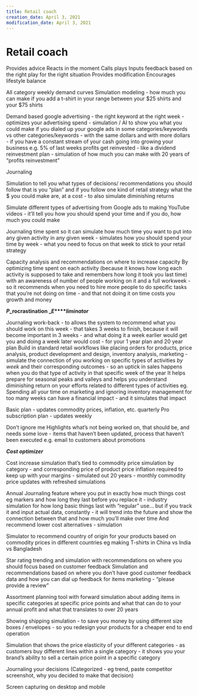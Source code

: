 ```yaml
---
title: Retail coach
creation_date: April 3, 2021
modification_date: April 3, 2021
---
```



# Retail coach

Provides advice 
Reacts in the moment
Calls plays
Inputs feedback based on the right play for the right situation
Provides modification
Encourages lifestyle balance 

All category weekly demand curves
Simulation modeling - how much you can make if you add a t-shirt in your range between your $25 shirts and your $75 shirts

Demand based google advertising - the right keyword at the right week - optimizes your advertising spend - simulation / AI to show you what you could make if you dialed up your google ads in some categories/keywords vs other categories/keywords - with the same dollars and with more dollars - 
if you have a constant stream of your cash going into growing your business e.g. 5% of last weeks profits get reinvested - like a dividend reinvestment plan - simulation of how much you can make with 20 years of “profits reinvestment”

Journaling 

Simulation to tell you what types of decisions/ recommendations you should follow that is you “plan” and if you follow one kind of retail strategy what the $ you could make are, at a cost - to also simulate diminishing returns

Simulate different types of advertising from Google ads to making YouTube videos - it’ll tell you how you should spend your time and if you do, how much you could make

Journaling time spent so it can simulate how much time you want to put into any given activity in any given week - simulates how you should spend your time by week - what you need to focus on that week to stick to your retail strategy 

Capacity analysis and recommendations on where to increase capacity
By optimizing time spent on each activity (because it knows how long each activity is supposed to take and remembers how long it took you last time) with an awareness of number of people working on it and a full workweek - so it recommends when you need to hire more people to do specific tasks that you’re not doing on time - and that not doing it on time costs you growth and money 

**_P_****_rocrastination _****_E_****_liminator_**

Journaling work-back - to allows the system to recommend what you should work on this week - that takes 3 weeks to finish, because it will become important in 3 weeks - and what doing it a week earlier would get you and doing a week later would cost - for your 1 year plan and 20 year plan
Build in standard retail workflows like placing orders for products, price analysis, product development and design, inventory analysis, marketing - simulate the connection of you working on specific types of activities _by week_ and their corresponding outcomes - so an uptick in sales happens when you do that type of activity in that specific week of the year 
It helps prepare for seasonal peaks and valleys and helps you understand diminishing return on your efforts related to different types of activities eg. Spending all your time on marketing and ignoring inventory management for too many weeks can have a financial impact - and it simulates that impact 

Basic plan - updates commodity prices, inflation, etc. quarterly
Pro subscription plan - updates weekly 

Don’t ignore me
Highlights what’s not being worked on, that should be, and needs some love - items that haven’t been updated, process that haven’t been executed e.g. email to customers about promotions 

**_Cost optimizer_**

Cost increase simulation that’s tied to commodity price simulation by category - and corresponding price of product price inflation required to keep up with your margins - simulated out 20 years - monthly commodity price updates with refreshed simulations 

Annual Journaling feature where you put in exactly how much things cost eg markers and how long they last before you replace it - industry simulation for how long basic things last with “regular” use... but if you track it and input actual data, constantly - it will trend into the future and show the connection between that and how much you’ll make over time 
And recommend lower cost alternatives - simulation 

Simulator to recommend country of origin for your products based on commodity prices in different countries eg making T-shirts in China vs India vs Bangladesh 

Star rating trending and simulation with recommendations on where you should focus based on customer feedback
Simulation and recommendations based on where you don’t have good customer feedback data and how you can dial up feedback for items marketing - “please provide a review”

Assortment planning tool with forward simulation about adding items in specific categories at specific price points and what that can do to your annual profit and what that translates to over 20 years
 

Showing shipping simulation - to save you money by using different size boxes / envelopes - so you redesign your products for a cheaper end to end operation 

Simulation that shows the price elasticity of your different categories - as customers buy different lines within a single category - it shows you your brand’s ability to sell a certain price point in a specific category 

Journaling your decisions
(Categorized - eg trend, paste competitor screenshot, why you decided to make that decision)

Screen capturing on desktop and mobile 

